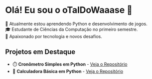 # Olá! Eu sou o oTalDoWaaase 👋

🔭 Atualmente estou aprendendo Python e desenvolvimento de jogos.  
🎓 Estudante de Ciências da Computação no primeiro semestre.  
🚀 Apaixonado por tecnologia e novos desafios.

## Projetos em Destaque
- ⏱️ **Cronômetro Simples em Python** - [Veja o Repositório](https://github.com/oTalDoWaaase/projetos-faculdade)
- 🧮 **Calculadora Básica em Python** - [Veja o Repositório](https://github.com/oTalDoWaaase/projetos-faculdade)
